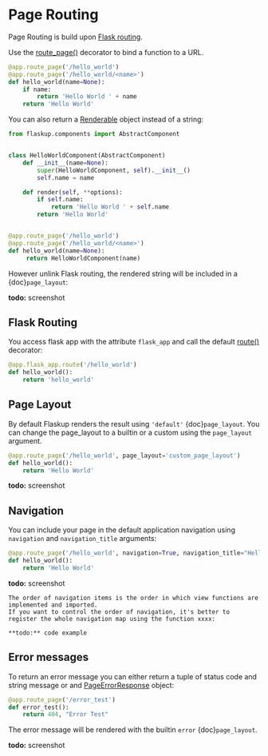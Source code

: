 # Page Routing
Page Routing is build upon [Flask routing](https://flask.palletsprojects.com/en/latest/quickstart/#routing).

Use the [route_page()](route_page) decorator to bind a function to a URL.

```python
@app.route_page('/hello_world')
@app.route_page('/hello_world/<name>')
def hello_world(name=None):
    if name:
        return 'Hello World ' + name
    return 'Hello World'
```

You can also return a [Renderable](Renderable) object instead of a string:

```python
from flaskup.components import AbstractComponent


class HelloWorldComponent(AbstractComponent)
    def __init__(name=None):
        super(HelloWorldComponent, self).__init__()
        self.name = name

    def render(self, **options):
        if self.name:
            return 'Hello World ' + self.name
        return 'Hello World'


@app.route_page('/hello_world')
@app.route_page('/hello_world/<name>')
def hello_world(name=None):
     return HelloWorldComponent(name)
```
However unlink Flask routing, the rendered string will be included in a {doc}`page_layout`:

**todo:** screenshot


## Flask Routing
You access flask app with the attribute `flask_app` and call the default [route()](https://flask.palletsprojects.com/en/latest/quickstart/#routing) decorator:

```python
@app.flask_app.route('/hello_world')
def hello_world():
    return 'hello_world'
```

## Page Layout
By default Flaskup renders the result using `'default'` {doc}`page_layout`.
You can change the page_layout to a builtin or a custom using the `page_layout` argument.

```python
@app.route_page('/hello_world', page_layout='custom_page_layout')
def hello_world():
    return 'Hello World'

```
**todo:** screenshot

## Navigation
You can include your page in the default application navigation using `navigation` and `navigation_title` arguments:

```python
@app.route_page('/hello_world', navigation=True, navigation_title="Hello World")
def hello_world():
    return 'Hello World'

```
**todo:** screenshot

```{admonition} Nota Bene
The order of navigation items is the order in which view functions are implemented and imported.
If you want to control the order of navigation, it's better to register the whole navigation map using the function xxxx:

**todo:** code example
```

## Error messages
To return an error message you can either return a tuple of status code and string message or and [PageErrorResponse](PageErrorResponse) object:
```python
@app.route_page('/error_test')
def error_test():
    return 404, "Error Test"
```

The error message will be rendered with the builtin `error` {doc}`page_layout`.

**todo:** screenshot